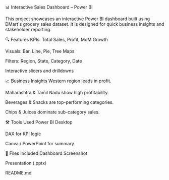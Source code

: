 📊 Interactive Sales Dashboard – Power BI

This project showcases an interactive Power BI dashboard built using DMart's grocery sales dataset. It is designed for quick business insights and stakeholder reporting.

🔍 Features
KPIs: Total Sales, Profit, MoM Growth

Visuals: Bar, Line, Pie, Tree Maps

Filters: Region, State, Category, Date

Interactive slicers and drilldowns

📈 Business Insights
Western region leads in profit.

Maharashtra & Tamil Nadu show high profitability.

Beverages & Snacks are top-performing categories.

Chips & Juices dominate sub-category sales.

🛠️ Tools Used
Power BI Desktop

DAX for KPI logic

Canva / PowerPoint for summary

📁 Files Included
Dashboard Screenshot

Presentation (.pptx)

README.md
